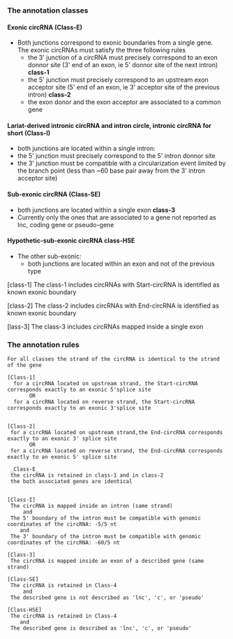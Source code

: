 
### The annotation classes

#### Exonic circRNA   (Class-E)
   - Both junctions correspond to exonic boundaries from a single gene.  
   The exonic circRNAs must satisfy the three following rules  
      - the 3' junction of a circRNA must precisely correspond to an exon donnor site (3' end of an exon, ie 5' donnor site of the next intron)  **class-1**    
      - the 5' junction must precisely correspond to an upstream exon acceptor site (5' end of an exon, ie 3' acceptor site of the previous intron)  **class-2**   
      - the exon donor and the exon acceptor are associated to a common gene
      
#### Lariat-derived intronic circRNA and intron circle, intronic circRNA for short  (Class-I)
  - both junctions are located within a single intron:
  - the 5' junction must precisely correspond to the 5' intron donnor site
  - the 3' junction must be compatible with a circularization event limited by the branch point (less than ~60 base pair away from the 3' intron acceptor site) 

#### Sub-exonic circRNA  (Class-SE)
   - both junctions are located within a single exon  **class-3**
   - Currently only the ones that are associated to a gene not reported as lnc, coding gene or pseudo-gene

#### Hypothetic-sub-exonic circRNA    class-HSE
   - The other sub-exonic:
      - both junctions are located within an exon and not of the previous type
 
   [class-1]   The class-1 includes circRNAs with Start-circRNA is identified as known exonic boundary
   
   [class-2]   The class-2 includes circRNAs with End-circRNA is identified as known exonic boundary
   
   [lass-3]   The class-3 includes circRNAs mapped inside a single exon 
 
   



### The annotation rules
    For all classes the strand of the circRNA is identical to the strand of the gene

    [Class-1]
      for a circRNA located on upstream strand, the Start-circRNA corresponds exactly to an exonic 5'splice site 
           OR   
      for a circRNA located on reverse strand, the Start-circRNA corresponds exactly to an exonic 3'splice site


    [Class-2]
     for a circRNA located on upstream strand,the End-circRNA corresponds exactly to an exonic 3' splice site
           OR
     for a circRNA located on reverse strand, the End-circRNA corresponds exactly to an exonic 5' splice site

     _Class-E_   
     the circRNA is retained in class-1 and in class-2
     the both associated genes are identical


    [Class-I]
     The circRNA is mapped inside an intron (same strand)
         and
     The 5' boundary of the intron must be compatible with genomic coordinates of the circRNA: -5/5 nt
        and
     The 3' boundary of the intron must be compatible with genomic coordinates of the circRNA: -60/5 nt

    [Class-3]
     The circRNA is mapped inside an exon of a described gene (same strand)
     
    [Class-SE]
     The circRNA is retained in Class-4
         and
     The described gene is not described as 'lnc', 'c', or 'pseudo'

    [Class-HSE]
     The circRNA is retained in Class-4
        and
     The described gene is described as 'lnc', 'c', or 'pseudo'








